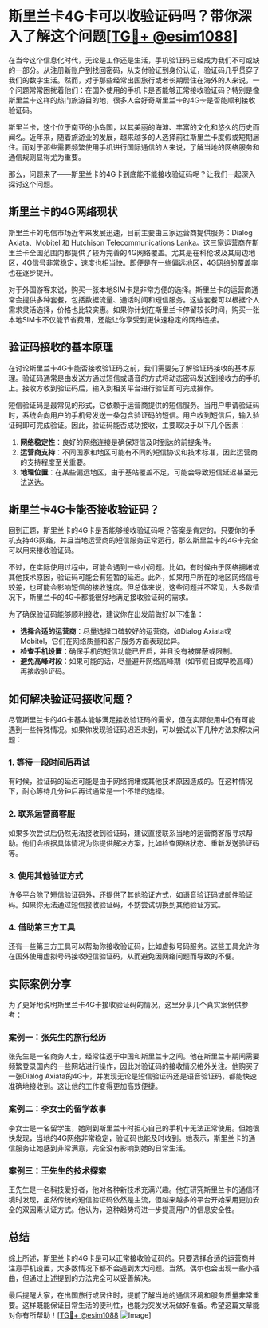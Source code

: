 # 斯里兰卡4G卡可以收验证码吗？带你深入了解这个问题[[TG💪+ @esim1088](https://t.me/s/esim1088)]

在当今这个信息化时代，无论是工作还是生活，手机验证码已经成为我们不可或缺的一部分。从注册新账户到找回密码，从支付验证到身份认证，验证码几乎贯穿了我们的数字生活。然而，对于那些经常出国旅行或者长期居住在海外的人来说，一个问题常常困扰着他们：在国外使用的手机卡是否能够正常接收验证码？特别是像斯里兰卡这样的热门旅游目的地，很多人会好奇斯里兰卡的4G卡是否能顺利接收验证码。

斯里兰卡，这个位于南亚的小岛国，以其美丽的海滩、丰富的文化和悠久的历史而闻名。近年来，随着旅游业的发展，越来越多的人选择前往斯里兰卡度假或短期居住。而对于那些需要频繁使用手机进行国际通信的人来说，了解当地的网络服务和通信规则显得尤为重要。

那么，问题来了——斯里兰卡的4G卡到底能不能接收验证码呢？让我们一起深入探讨这个问题。

## 斯里兰卡的4G网络现状

斯里兰卡的电信市场近年来发展迅速，目前主要由三家运营商提供服务：Dialog Axiata、Mobitel 和 Hutchison Telecommunications Lanka。这三家运营商在斯里兰卡全国范围内都提供了较为完善的4G网络覆盖。尤其是在科伦坡及其周边地区，4G信号非常稳定，速度也相当快。即便是在一些偏远地区，4G网络的覆盖率也在逐步提升。

对于外国游客来说，购买一张本地SIM卡是非常方便的选择。斯里兰卡的运营商通常会提供多种套餐，包括数据流量、通话时间和短信服务。这些套餐可以根据个人需求灵活选择，价格也比较实惠。如果你计划在斯里兰卡停留较长时间，购买一张本地SIM卡不仅能节省费用，还能让你享受到更快速稳定的网络连接。

## 验证码接收的基本原理

在讨论斯里兰卡4G卡能否接收验证码之前，我们需要先了解验证码接收的基本原理。验证码通常是由发送方通过短信或语音的方式将动态密码发送到接收方的手机上。接收方收到验证码后，输入到相关平台进行验证即可完成操作。

短信验证码是最常见的形式，它依赖于运营商提供的短信服务。当用户申请验证码时，系统会向用户的手机号发送一条包含验证码的短信。用户收到短信后，输入验证码即可完成验证。因此，验证码能否成功接收，主要取决于以下几个因素：

1. **网络稳定性**：良好的网络连接是确保短信及时到达的前提条件。
2. **运营商支持**：不同国家和地区可能有不同的短信协议和技术标准，因此运营商的支持程度至关重要。
3. **地理位置**：在某些偏远地区，由于基站覆盖不足，可能会导致短信延迟甚至无法送达。

## 斯里兰卡4G卡能否接收验证码？

回到正题，斯里兰卡的4G卡是否能够接收验证码呢？答案是肯定的。只要你的手机支持4G网络，并且当地运营商的短信服务正常运行，那么斯里兰卡的4G卡完全可以用来接收验证码。

不过，在实际使用过程中，可能会遇到一些小问题。比如，有时候由于网络拥堵或其他技术原因，验证码可能会有短暂的延迟。此外，如果用户所在的地区网络信号较差，也可能会影响短信的接收速度。但总体来说，这些问题并不常见，大多数情况下，斯里兰卡的4G卡都能很好地满足接收验证码的需求。

为了确保验证码能够顺利接收，建议你在出发前做好以下准备：

- **选择合适的运营商**：尽量选择口碑较好的运营商，如Dialog Axiata或Mobitel，它们在网络质量和客户服务方面表现优异。
- **检查手机设置**：确保手机的短信功能已开启，并且没有被屏蔽或限制。
- **避免高峰时段**：如果可能的话，尽量避开网络高峰期（如节假日或早晚高峰）再接收验证码。

## 如何解决验证码接收问题？

尽管斯里兰卡的4G卡基本能够满足接收验证码的需求，但在实际使用中仍有可能遇到一些特殊情况。如果你发现验证码迟迟未到，可以尝试以下几种方法来解决问题：

### 1. 等待一段时间后再试

有时候，验证码的延迟可能是由于网络拥堵或其他技术原因造成的。在这种情况下，耐心等待几分钟后再试通常是一个不错的选择。

### 2. 联系运营商客服

如果多次尝试后仍然无法接收到验证码，建议直接联系当地的运营商客服寻求帮助。他们会根据具体情况为你提供解决方案，比如检查网络状态、重新发送验证码等。

### 3. 使用其他验证方式

许多平台除了短信验证码外，还提供了其他验证方式，如语音验证码或邮件验证码。如果你无法通过短信接收验证码，不妨尝试切换到其他验证方式。

### 4. 借助第三方工具

还有一些第三方工具可以帮助你接收验证码，比如虚拟号码服务。这些工具允许你在国外使用虚拟号码接收短信验证码，从而避免因网络问题而导致的不便。

## 实际案例分享

为了更好地说明斯里兰卡4G卡接收验证码的情况，这里分享几个真实案例供参考：

### 案例一：张先生的旅行经历

张先生是一名商务人士，经常往返于中国和斯里兰卡之间。他在斯里兰卡期间需要频繁登录国内的一些网站进行操作，因此对验证码的接收情况格外关注。他购买了一张Dialog Axiata的4G卡，并发现无论是短信验证码还是语音验证码，都能快速准确地接收到。这让他的工作变得更加高效便捷。

### 案例二：李女士的留学故事

李女士是一名留学生，她刚到斯里兰卡时担心自己的手机卡无法正常使用。但她很快发现，当地的4G网络非常稳定，验证码也能及时收到。她表示，斯里兰卡的通信服务让她感到非常满意，完全没有影响到她的日常生活。

### 案例三：王先生的技术探索

王先生是一名科技爱好者，他对各种新技术充满兴趣。他在研究斯里兰卡的通信环境时发现，虽然传统的短信验证码依然是主流，但越来越多的平台开始采用更加安全的双因素认证方式。他认为，这种趋势将进一步提高用户的信息安全性。

## 总结

综上所述，斯里兰卡的4G卡是可以正常接收验证码的。只要选择合适的运营商并注意手机设置，大多数情况下都不会遇到太大问题。当然，偶尔也会出现一些小插曲，但通过上述提到的方法完全可以妥善解决。

最后提醒大家，在出国旅行或居住时，提前了解当地的通信环境和服务质量非常重要。这样既能保证日常生活的便利性，也能为突发状况做好准备。希望这篇文章能对你有所帮助！[[TG💪+ @esim1088](https://t.me/s/esim1088) ![Image](https://i.postimg.cc/4NQfJmqS/Snipaste-2025-05-13-00-14-12.png)]